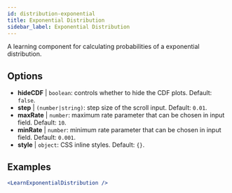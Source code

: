 ```yaml
---
id: distribution-exponential
title: Exponential Distribution
sidebar_label: Exponential Distribution
---
```


A learning component for calculating probabilities of a exponential distribution.

## Options

* __hideCDF__ | `boolean`: controls whether to hide the CDF plots. Default: `false`.
* __step__ | `(number|string)`: step size of the scroll input. Default: `0.01`.
* __maxRate__ | `number`: maximum rate parameter that can be chosen in input field. Default: `10`.
* __minRate__ | `number`: minimum rate parameter that can be chosen in input field. Default: `0.001`.
* __style__ | `object`: CSS inline styles. Default: `{}`.


## Examples

```jsx live
<LearnExponentialDistribution />
```

